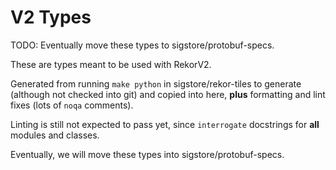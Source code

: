 # V2 Types

TODO: Eventually move these types to sigstore/protobuf-specs.

These are types meant to be used with RekorV2.

Generated from running `make python` in sigstore/rekor-tiles to generate (although not checked into git) and copied into here, **plus** formatting and lint fixes (lots of `noqa` comments).

Linting is still not expected to pass yet, since `interrogate` docstrings for **all** modules and classes.

Eventually, we will move these types into sigstore/protobuf-specs.
